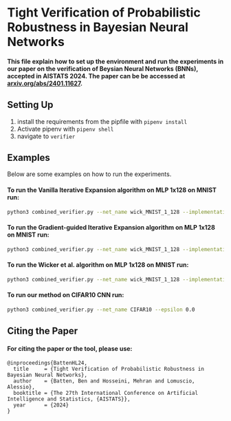 # Tight Verification of Probabilistic Robustness in Bayesian Neural Networks

#### This file explain how to set up the environment and run the experiments in our paper on the verification of Beysian Neural Networks (BNNs), accepted in AISTATS 2024. The paper can be be accessed at [arxiv.org/abs/2401.11627](https://arxiv.org/abs/2401.11627).

## Setting Up

1. install the requirements from the pipfile with `pipenv install`
2. Activate pipenv with `pipenv shell`
3. navigate to `verifier`



## Examples

Below are some examples on how to run the experiments.

#### To run the Vanilla Iterative Expansion algorithm on MLP 1x128 on MNIST run:

```bash
python3 combined_verifier.py --net_name wick_MNIST_1_128 --implementation ours --dynamic_grad_ratio 0
```

#### To run the Gradient-guided Iterative Expansion algorithm on MLP 1x128 on MNIST run:

```bash
python3 combined_verifier.py --net_name wick_MNIST_1_128 --implementation ours
```

#### To run the Wicker et al. algorithm on MLP 1x128 on MNIST run:
```bash
python3 combined_verifier.py --net_name wick_MNIST_1_128 --implementation wicker --grad_stepsize 10
```

#### To run our method on CIFAR10 CNN run:
```bash
python3 combined_verifier.py --net_name CIFAR10 --epsilon 0.0
```


## Citing the Paper
#### For citing the paper or the tool, please use:
```
@inproceedings{BattenHL24,
  title     = {Tight Verification of Probabilistic Robustness in Bayesian Neural Networks},
  author    = {Batten, Ben and Hosseini, Mehran and Lomuscio, Alessio},
  booktitle = {The 27th International Conference on Artificial Intelligence and Statistics, {AISTATS}},
  year      = {2024}
}
```
